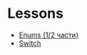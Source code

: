 # Lessons

- [Enums (1/2 части)](https://github.com/hoax-sharp/Lessons/tree/main/Enums)
- [Switch](https://github.com/hoax-sharp/Lessons/tree/main/Switch)
